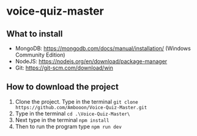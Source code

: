 # voice-quiz-master

## What to install
- MongoDB: https://mongodb.com/docs/manual/installation/ (Windows Community Edition)
- NodeJS: https://nodejs.org/en/download/package-manager
- Git: https://git-scm.com/download/win
  
## How to download the project
1. Clone the project. Type in the terminal `git clone https://github.com/Ambooon/Voice-Quiz-Master.git`
2. Type in the terminal `cd .\Voice-Quiz-Master\`
3. Next type in the terminal `npm install`
4. Then to run the program type `npm run dev`
